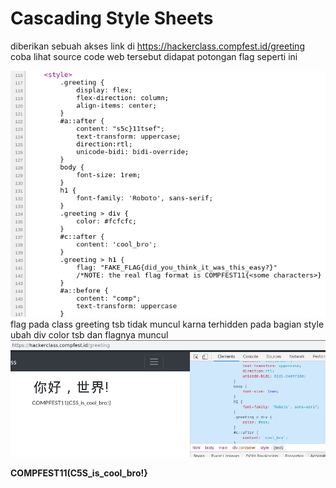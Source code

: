 # Cascading Style Sheets

diberikan sebuah akses link di https://hackerclass.compfest.id/greeting 
coba lihat source code web tersebut didapat potongan flag seperti ini


<img src="img/2.png"/>
flag pada class greeting tsb tidak  muncul karna terhidden
pada bagian style ubah div color tsb dan flagnya muncul

<img src="img/3.png"/>

**COMPFEST11(C5S_is_cool_bro!}**

